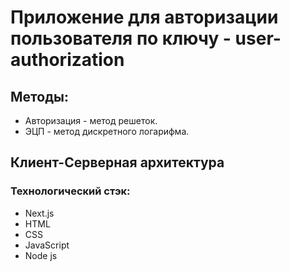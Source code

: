 # Приложение для авторизации пользователя по ключу - **user-authorization**

## Методы:
* Авторизация - метод решеток.
* ЭЦП - метод дискретного логарифма.

## Клиент-Серверная архитектура

### Технологический стэк:
* Next.js
* HTML
* CSS
* JavaScript
* Node js
